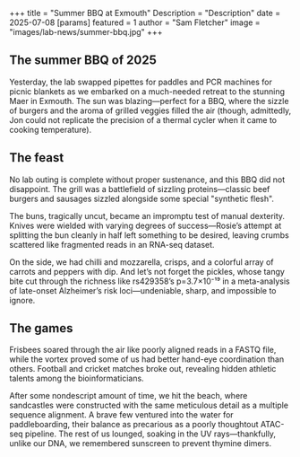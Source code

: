 +++
title = "Summer BBQ at Exmouth"
Description = "Description"
date = 2025-07-08
[params]
    featured = 1
    author = "Sam Fletcher"
    image = "images/lab-news/summer-bbq.jpg"
+++

## The summer BBQ of 2025

Yesterday, the lab swapped pipettes for paddles and PCR machines for picnic
blankets as we embarked on a much-needed retreat to the stunning Maer in
Exmouth. The sun was blazing—perfect for a BBQ, where the sizzle of burgers and
the aroma of grilled veggies filled the air (though, admittedly, Jon could not
replicate the precision of a thermal cycler when it came to cooking
temperature).

## The feast

No lab outing is complete without proper sustenance, and this BBQ did not
disappoint. The grill was a battlefield of sizzling proteins—classic beef
burgers and sausages sizzled alongside some special "synthetic flesh".

The buns, tragically uncut, became an impromptu test of manual dexterity.
Knives were wielded with varying degrees of success—Rosie’s attempt at
splitting the bun cleanly in half left something to be desired, leaving crumbs
scattered like fragmented reads in an RNA-seq dataset.

On the side, we had chilli and mozzarella, crisps, and a colorful array of
carrots and peppers with dip. And let’s not forget the pickles, whose tangy
bite cut through the richness like rs429358’s p=3.7×10⁻¹⁹ in a meta-analysis of
late-onset Alzheimer’s risk loci—undeniable, sharp, and impossible to ignore.

## The games

Frisbees soared through the air like poorly aligned reads in a FASTQ file,
while the vortex proved some of us had better hand-eye coordination than
others. Football and cricket matches broke out, revealing hidden athletic
talents among the bioinformaticians.

After some nondescript amount of time, we hit the beach, where sandcastles were
constructed with the same meticulous detail as a multiple sequence alignment. A
brave few ventured into the water for paddleboarding, their balance as
precarious as a poorly thoughtout ATAC-seq pipeline. The rest of us lounged,
soaking in the UV rays—thankfully, unlike our DNA, we remembered sunscreen to
prevent thymine dimers.

